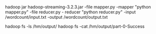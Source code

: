 
hadoop jar hadoop-streaming-3.2.3.jar -file mapper.py  -mapper "python mapper.py" -file reducer.py   - reducer "python  reducer.py" -input /wordcount/input.txt -output /wordcount/output.txt

hadoop fs -ls /hm/output/
hadoop fs -cat /hm/output/part-0-Success